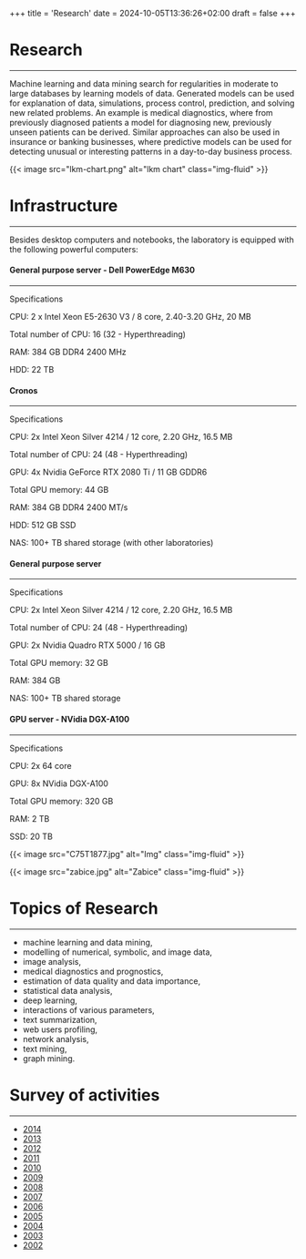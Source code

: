 +++
title = 'Research'
date = 2024-10-05T13:36:26+02:00
draft = false
+++

# Research

---

Machine learning and data mining search for regularities in moderate to large databases by learning models of data. Generated models can be used for explanation of data, simulations, process control, prediction, and solving new related problems. An example is medical diagnostics, where from previously diagnosed patients a model for diagnosing new, previously unseen patients can be derived. Similar approaches can also be used in insurance or banking businesses, where predictive models can be used for detecting unusual or interesting patterns in a day-to-day business process.

<!-- ![](lkm-chart.png) -->

{{< image src="lkm-chart.png" alt="lkm chart" class="img-fluid"  >}}

# Infrastructure

---

Besides desktop computers and notebooks, the laboratory is equipped with the following powerful computers:

#### General purpose server - Dell PowerEdge M630

---

Specifications

CPU: 2 x Intel Xeon E5-2630 V3 / 8 core, 2.40-3.20 GHz, 20 MB

Total number of CPU: 16 (32 - Hyperthreading)

RAM: 384 GB DDR4 2400 MHz

HDD: 22 TB

#### Cronos

---

Specifications

CPU: 2x Intel Xeon Silver 4214 / 12 core, 2.20 GHz, 16.5 MB

Total number of CPU: 24 (48 - Hyperthreading)

GPU: 4x Nvidia GeForce RTX 2080 Ti / 11 GB GDDR6

Total GPU memory: 44 GB

RAM: 384 GB DDR4 2400 MT/s

HDD: 512 GB SSD

NAS: 100+ TB shared storage (with other laboratories)

#### General purpose server

---

Specifications

CPU: 2x Intel Xeon Silver 4214 / 12 core, 2.20 GHz, 16.5 MB

Total number of CPU: 24 (48 - Hyperthreading)

GPU: 2x Nvidia Quadro RTX 5000 / 16 GB

Total GPU memory: 32 GB

RAM: 384 GB

NAS: 100+ TB shared storage

#### GPU server - NVidia DGX-A100

---

Specifications

CPU: 2x 64 core

GPU: 8x NVidia DGX-A100

Total GPU memory: 320 GB

RAM: 2 TB

SSD: 20 TB

<!-- ![](C75T1877.JPG) -->

<!-- ![](zabice.JPG) -->

{{< image src="C75T1877.jpg" alt="Img" class="img-fluid"  >}}

{{< image src="zabice.jpg" alt="Zabice" class="img-fluid" >}}

# Topics of Research

---

- machine learning and data mining,
- modelling of numerical, symbolic, and image data,
- image analysis,
- medical diagnostics and prognostics,
- estimation of data quality and data importance,
- statistical data analysis,
- deep learning,
- interactions of various parameters,
- text summarization,
- web users profiling,
- network analysis,
- text mining,
- graph mining.

# Survey of activities

---

- [2014](../../../uploads/LKM%20Survey%20of%20activities%202014.pdf)
- [2013](../../../uploads/LKM%20Survey%20of%20activities%202013.pdf)
- [2012](../../../uploads/LKM%20Survey%20of%20activities%202012.pdf)
- [2011](../../../uploads/LKM%20Survey%20of%20activities%202011.pdf)
- [2010](../../../uploads/LKM%20Survey%20of%20activities%202010.pdf)
- [2009](../../../uploads/LKM%20Survey%20of%20activities%202009.pdf)
- [2008](../../../uploads/LKM%20Survey%20of%20activities%202008.pdf)
- [2007](../../../uploads/LKM%20Survey%20of%20activities%202007.pdf)
- [2006](../../../uploads/LKM%20Survey%20of%20activities%202006.pdf)
- [2005](../../../uploads/LKM%20Survey%20of%20activities%202005.pdf)
- [2004](../../../uploads/LKM%20Survey%20of%20activities%202004.pdf)
- [2003](../../../uploads/LKM%20Survey%20of%20activities%202003.pdf)
- [2002](../../../uploads/LKM%20Survey%20of%20activities%202002.pdf)
